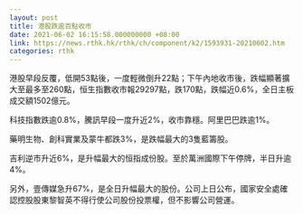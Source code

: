 ```yaml
---
layout: post
title: 港股跌逾百點收市
date: 2021-06-02 16:15:58.000000000 +08:00
link: https://news.rthk.hk/rthk/ch/component/k2/1593931-20210602.htm
categories: rthk
---
```


港股早段反覆，低開53點後，一度輕微倒升22點；下午內地收市後，跌幅顯著擴大至最多至260點，恒生指數收市報29297點，跌170點，跌幅近0.6%，全日主板成交額1502億元。

科技指數跌逾0.8%，騰訊早段一度升近2%，收市靠穩。阿里巴巴跌逾1%。

藥明生物、創科實業及蒙牛都跌3%，是跌幅最大的3隻藍籌股。

吉利逆市升近6%，是升幅最大的恒指成份股。至於萬洲國際下午停牌，半日升逾4%。 

另外，壹傳媒急升67%，是全日升幅最大的股份。公司上日公布，國家安全處確認控股股東黎智英不得行使公司股份投票權，但不影響公司營運。

